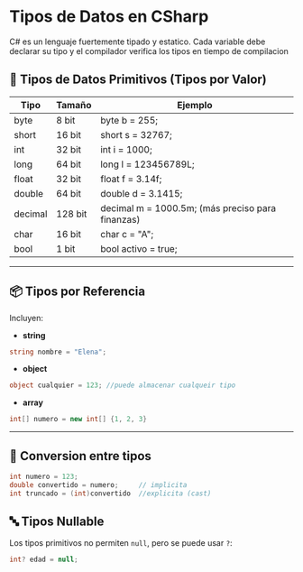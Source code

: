 # Tipos de Datos en CSharp

C# es un lenguaje fuertemente tipado y estatico. Cada variable debe declarar su tipo y el compilador verifica los tipos en tiempo de compilacion

## 🧱 Tipos de Datos Primitivos (Tipos por Valor)

| Tipo    | Tamaño  | Ejemplo                                          |
| ------- | ------- | ------------------------------------------------ |
| byte    | 8 bit   | byte b = 255;                                    |
| short   | 16 bit  | short s = 32767;                                 |
| int     | 32 bit  | int i = 1000;                                    |
| long    | 64 bit  | long l = 123456789L;                             |
| float   | 32 bit  | float f = 3.14f;                                 |
| double  | 64 bit  | double d = 3.1415;                               |
| decimal | 128 bit | decimal m = 1000.5m; (más preciso para finanzas) |
| char    | 16 bit  | char c = "A";                                    |
| bool    | 1 bit   | bool activo = true;                              |

---

## 📦 Tipos por Referencia

Incluyen:

- **string**

```csharp
string nombre = "Elena";
```

- **object**

```csharp
object cualquier = 123; //puede almacenar cualqueir tipo
```

- **array**

```csharp
int[] numero = new int[] {1, 2, 3}
```

<!-- ver los tipos: clases, interfaces y delegados en otra seccion -->

---

## 🔁 Conversion entre tipos

```csharp
int numero = 123;
double convertido = numero;     // implicita
int truncado = (int)convertido  //explicita (cast)
```

## 🔤 Tipos Nullable

Los tipos primitivos no permiten `null`, pero se puede usar `?`:

```csharp
int? edad = null;
```
